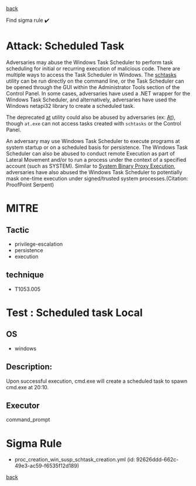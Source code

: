 
[back](../index.md)

Find sigma rule :heavy_check_mark: 

# Attack: Scheduled Task 

Adversaries may abuse the Windows Task Scheduler to perform task scheduling for initial or recurring execution of malicious code. There are multiple ways to access the Task Scheduler in Windows. The [schtasks](https://attack.mitre.org/software/S0111) utility can be run directly on the command line, or the Task Scheduler can be opened through the GUI within the Administrator Tools section of the Control Panel. In some cases, adversaries have used a .NET wrapper for the Windows Task Scheduler, and alternatively, adversaries have used the Windows netapi32 library to create a scheduled task.

The deprecated [at](https://attack.mitre.org/software/S0110) utility could also be abused by adversaries (ex: [At](https://attack.mitre.org/techniques/T1053/002)), though <code>at.exe</code> can not access tasks created with <code>schtasks</code> or the Control Panel.

An adversary may use Windows Task Scheduler to execute programs at system startup or on a scheduled basis for persistence. The Windows Task Scheduler can also be abused to conduct remote Execution as part of Lateral Movement and/or to run a process under the context of a specified account (such as SYSTEM). Similar to [System Binary Proxy Execution](https://attack.mitre.org/techniques/T1218), adversaries have also abused the Windows Task Scheduler to potentially mask one-time execution under signed/trusted system processes.(Citation: ProofPoint Serpent)

# MITRE
## Tactic
  - privilege-escalation
  - persistence
  - execution


## technique
  - T1053.005


# Test : Scheduled task Local
## OS
  - windows


## Description:
Upon successful execution, cmd.exe will create a scheduled task to spawn cmd.exe at 20:10.


## Executor
command_prompt

# Sigma Rule
 - proc_creation_win_susp_schtask_creation.yml (id: 92626ddd-662c-49e3-ac59-f6535f12d189)



[back](../index.md)
